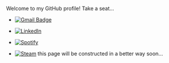 Welcome to my GitHub profile! Take a seat...

<!-- https://shields.io/category/coverage for badges -->

- [![Gmail Badge](https://img.shields.io/badge/style-erhany96@gmail.com-green?logo=gmail&style=flat&label=Gmail&color=red&link=mailto:erhany96@gmail.com)](mailto:erhany96@gmail.com)

- [![LinkedIn](https://img.shields.io/badge/style-Erhan%20Tezcan-green?logo=LinkedIn&style=flat&label=LinkedIn&color=blue&link=https://www.linkedin.com/in/erhan-tezcan-2b95bb114)](https://www.linkedin.com/in/erhan-tezcan-2b95bb114)

- [![Spotify](https://img.shields.io/badge/-erhany-green?logo=Spotify&style=flat&label=Spotify&color=green&link=https://open.spotify.com/user/erhany)](https://open.spotify.com/user/erhany)

- [![Steam](https://img.shields.io/badge/-erhany-green?logo=Steam&style=flat&label=Steam&color=gray&link=https://steamcommunity.com/id/erhanyyy)](https://steamcommunity.com/id/erhanyyy)
this page will be constructed in a better way soon...

